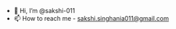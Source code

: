 - 👋 Hi, I’m @sakshi-011
- 📫 How to reach me - sakshi.singhania011@gmail.com
<!---
sakshi-011/sakshi-011 is a ✨ special ✨ repository because its `README.md` (this file) appears on your GitHub profile.
You can click the Preview link to take a look at your changes.
--->
